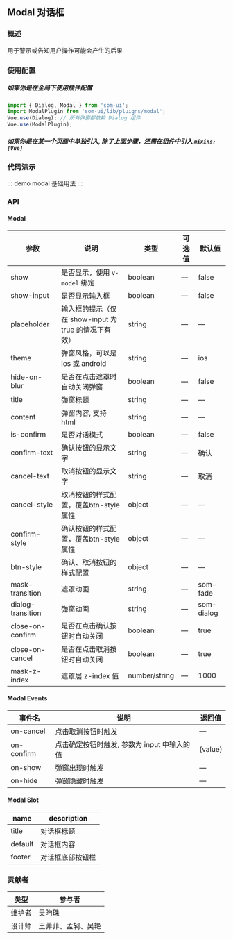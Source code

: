 ## Modal 对话框

### 概述

用于警示或告知用户操作可能会产生的后果

### 使用配置

##### 如果你是在全局下使用插件配置
```js
import { Dialog, Modal } from 'som-ui';
import ModalPlugin from 'som-ui/lib/pluigns/modal';
Vue.use(Dialog); // 所有弹窗都依赖 Dialog 组件
Vue.use(ModalPlugin);
```

##### 如果你是在某一个页面中单独引入, 除了上面步骤，还需在组件中引入 `mixins: [Vue]`

### 代码演示

::: demo modal
基础用法
:::

### API

#### Modal
| 参数      | 说明          | 类型      | 可选值                           | 默认值  |
|---------- |-------------- |---------- |--------------------------------  |-------- |
| show | 是否显示，使用 `v-model` 绑定 | boolean | — | false |
| show-input | 是否显示输入框 | boolean | — | false |
| placeholder | 输入框的提示（仅在 show-input 为 true 的情况下有效） | string | —  | — |
| theme | 弹窗风格，可以是 ios 或 android | string | — | ios |
| hide-on-blur | 是否在点击遮罩时自动关闭弹窗 | boolean | — | false |
| title | 弹窗标题 | string | — | — |
| content | 弹窗内容, 支持 html | string | — | — |
| is-confirm | 是否对话模式 | boolean | — | false |
| confirm-text | 确认按钮的显示文字 | string | — | 确认 |
| cancel-text | 取消按钮的显示文字 | string | — | 取消 |
| cancel-style | 取消按钮的样式配置，覆盖btn-style属性 | object |  — |  — |
| confirm-style | 确认按钮的样式配置，覆盖btn-style属性 | object |  — |  — |
| btn-style | 确认、取消按钮的样式配置 | object |  — |  — |
| mask-transition | 遮罩动画 | string | — | som-fade |
| dialog-transition | 弹窗动画 | string | — | som-dialog |
| close-on-confirm | 是否在点击确认按钮时自动关闭 | boolean | — | true |
| close-on-cancel | 是否在点击取消按钮时自动关闭 | boolean | — | true |
| mask-z-index | 遮罩层 z-index 值 | number/string | — | 1000 |

#### Modal Events
| 事件名      | 说明          | 返回值                           |
|---------- |-------------- |--------------------------------  |
| on-cancel | 点击取消按钮时触发 | — |
| on-confirm | 点击确定按钮时触发, 参数为 input 中输入的值 | (value) |
| on-show | 弹窗出现时触发 | —  |
| on-hide | 弹窗隐藏时触发 | —  |

#### Modal Slot
| name    | description   |
|-------|-------|
| title | 对话框标题 |
| default | 对话框内容 |
| footer | 对话框底部按钮栏 |

### 贡献者
| 类型       | 参与者                          |
|---------- |--------------------------------  |
| 维护者 | 吴昀珠 |
| 设计师 | 王菲菲、孟轲、吴艳 |


